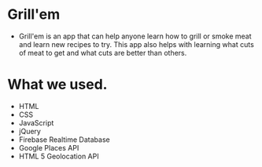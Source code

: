 # Grill'em
- Grill'em is an app that can help anyone learn how to grill or smoke meat and learn new
recipes to try. This app also helps with learning what cuts of meat to get and what cuts are
better than others.


# What we used.

 - HTML
 - CSS
 - JavaScript
 - jQuery
 - Firebase Realtime Database
 - Google Places API
 - HTML 5 Geolocation API